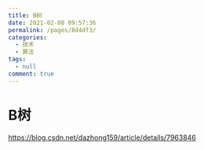 ```yaml
---
title: B树
date: 2021-02-08 09:57:36
permalink: /pages/8d4df3/
categories: 
  - 技术
  - 算法
tags: 
  - null
comment: true
---
```

# B树

<https://blog.csdn.net/dazhong159/article/details/7963846>